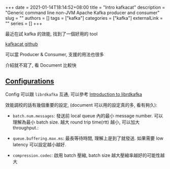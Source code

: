 +++ 
date = 2021-01-14T18:14:52+08:00
title = "Intro kafkacat"
description = "Generic command line non-JVM Apache Kafka producer and consumer"
slug = ""
authors = []
tags = ["kafka"]
categories = ["kafka"]
externalLink = ""
series = []
+++

最近在試 kafka 的效能, 找到了一個好用的 tool

[kafkacat github](https://github.com/edenhill/kafkacat)

可以當 Producer & Consumer, 支援的用法也很多

介紹就不寫了, 看 Document 比較快


## [Configurations](https://github.com/edenhill/kafkacat#configuration)

Config 可以跟 `librdkafka` 互通, 可以參考 [Introduction to librdkafka](https://docs.confluent.io/2.0.0/clients/librdkafka/INTRODUCTION_8md.html)

效能調校的話有幾個重要的設定, (document 可以用的設定真的多, 看有夠久):

* `batch.num.messages`: 發送前 local queue 內的最小 message number. 可以理解為最小 batch size. 越大 round trip time(rtt) 越小, 可以加大 throughput.:

* `queue.buffering.max.ms`: 最長等待時間, 理解上是到了就發送. 如果需要 low latency 可以設定越小越好.

* `compression.codec`: 啟用 batch 壓縮, batch size 越大壓縮率越好的可能性越大
